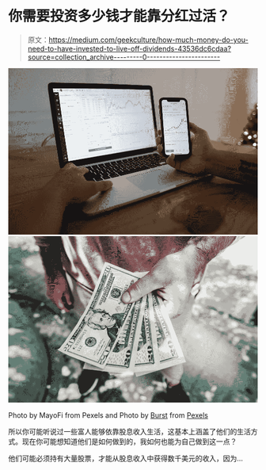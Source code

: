 # 你需要投资多少钱才能靠分红过活？

> 原文：<https://medium.com/geekculture/how-much-money-do-you-need-to-have-invested-to-live-off-dividends-43536dc6cdaa?source=collection_archive---------0----------------------->

![](img/0f196919ed8bcd1da0dd72eff6c456b6.png)![](img/eba299ead3049b6f69c2798894d7f4ef.png)

Photo by MayoFi from Pexels and Photo by [Burst](https://www.pexels.com/@burst?utm_content=attributionCopyText&utm_medium=referral&utm_source=pexels) from [Pexels](https://www.pexels.com/photo/blur-cash-close-up-dollars-545065/?utm_content=attributionCopyText&utm_medium=referral&utm_source=pexels)

所以你可能听说过一些富人能够依靠股息收入生活，这基本上涵盖了他们的生活方式。现在你可能想知道他们是如何做到的，我如何也能为自己做到这一点？

他们可能必须持有大量股票，才能从股息收入中获得数千美元的收入，因为…
